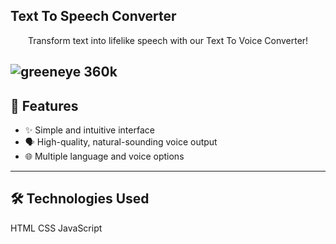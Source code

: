 ## Text To Speech Converter

<p align="center">
  Transform text into lifelike speech with our Text To Voice Converter!
</p>

![greeneye 360k](https://github.com/charith-codex/Text-To-Voice-Converter/assets/131009269/a1cb0520-2d43-49c8-bef2-e427cf3a24fb)
---

## 🚀 Features

- ✨ Simple and intuitive interface
- 🗣️ High-quality, natural-sounding voice output
- 🌐 Multiple language and voice options

---

## 🛠️ Technologies Used
HTML
CSS
JavaScript
